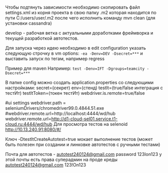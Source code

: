 Чтобы подтянуть зависимости необходимо скопировать файл settings.xml из корня проекта
в свою папку .m2 которая находится по пути C:/users/user/.m2
после чего исполнить команду mvn clean (для установки cassandra)

develop - рабочая ветка с актуальными доработками фреймворка и текущей разработкой автотестов.

Для запуска через идею необходимо в edit configuration указать следующую строчку в vm options:
`-ea -Denv=DEV -Dsecret=***`
и выставить запуск по тегам, например regress

Пример для maven Например:
`test -Denv=IFT -Dgroups=teamcity -Dsecret=***`

В папке config можно создать application.properties со следующими настройками:
secret=(секрет)
env=(стенд)
testIt=(true/false интеграция с тестИт)
testItToken=(токен тестИт)
webdriver.is.remote=true/false


#ui settings
webdriver.path = seleniumDrivers/chromedriver99.0.4844.51.exe
#webdriver.remote.url=http://localhost:4444/wd/hub
webdriver.remote.url=http://d1-cloud-sel01.service.t1-cloud.ru:4444/wd/hub
Для просмотра тестов на selenoid http://10.13.240.91:8080/#/

Ключ -DtestItCreateAutotest=true мокает выполнение тестов (может быть полезен при создании и линковке автотестов с ручными тестами)

Почта для автотестов - autotest240124@gmail.com password 123Ion123
у этой почты есть права суперадмин на проде креды autotest240124@gmail.com 123!On123